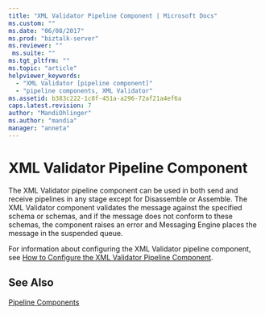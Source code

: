 ```yaml
---
title: "XML Validator Pipeline Component | Microsoft Docs"
ms.custom: ""
ms.date: "06/08/2017"
ms.prod: "biztalk-server"
ms.reviewer: ""
 ms.suite: ""
ms.tgt_pltfrm: ""
ms.topic: "article"
helpviewer_keywords: 
  - "XML Validator [pipeline component]"
  - "pipeline components, XML Validator"
ms.assetid: b383c222-1c8f-451a-a296-72af21a4ef6a
caps.latest.revision: 7
author: "MandiOhlinger"
ms.author: "mandia"
manager: "anneta"
---
```

# XML Validator Pipeline Component
The XML Validator pipeline component can be used in both send and receive pipelines in any stage except for Disassemble or Assemble. The XML Validator component validates the message against the specified schema or schemas, and if the message does not conform to these schemas, the component raises an error and Messaging Engine places the message in the suspended queue.  
  
 For information about configuring the XML Validator pipeline component, see [How to Configure the XML Validator Pipeline Component](../core/how-to-configure-the-xml-validator-pipeline-component.md).  
  
## See Also  
 [Pipeline Components](../core/pipeline-components.md)